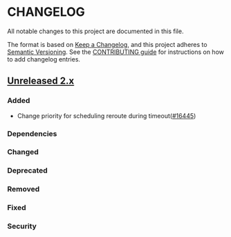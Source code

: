 # CHANGELOG
All notable changes to this project are documented in this file.

The format is based on [Keep a Changelog](https://keepachangelog.com/en/1.0.0/), and this project adheres to [Semantic Versioning](https://semver.org/spec/v2.0.0.html). See the [CONTRIBUTING guide](./CONTRIBUTING.md#Changelog) for instructions on how to add changelog entries.

## [Unreleased 2.x]
### Added
- Change priority for scheduling reroute during timeout([#16445](https://github.com/opensearch-project/OpenSearch/pull/16445))

### Dependencies

### Changed

### Deprecated

### Removed

### Fixed

### Security

[Unreleased 2.x]: https://github.com/opensearch-project/OpenSearch/compare/2.19...2.x
